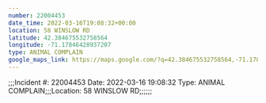 ```yaml
---
number: 22004453
date_time: 2022-03-16T19:08:32+00:00
location: 58 WINSLOW RD
latitude: 42.384675532758564
longitude: -71.17846428937207
type: ANIMAL COMPLAIN
google_maps_link: https://maps.google.com/?q=42.384675532758564,-71.17846428937207
---
```


;;;Incident #: 22004453   Date: 2022-03-16 19:08:32   Type: ANIMAL COMPLAIN;;;Location: 58 WINSLOW RD;;;;;;

